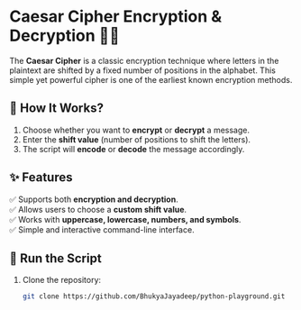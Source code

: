 # **Caesar Cipher Encryption & Decryption 🔐📝**  

The **Caesar Cipher** is a classic encryption technique where letters in the plaintext are shifted by a fixed number of positions in the alphabet. This simple yet powerful cipher is one of the earliest known encryption methods.  

## **🎯 How It Works?**  
1. Choose whether you want to **encrypt** or **decrypt** a message.  
2. Enter the **shift value** (number of positions to shift the letters).  
3. The script will **encode** or **decode** the message accordingly.  

## **✨ Features**  
✅ Supports both **encryption and decryption**.  
✅ Allows users to choose a **custom shift value**.  
✅ Works with **uppercase, lowercase, numbers, and symbols**.  
✅ Simple and interactive command-line interface.  

## **🚀 Run the Script**  
1. Clone the repository:  
   ```bash
   git clone https://github.com/BhukyaJayadeep/python-playground.git

